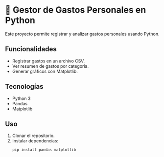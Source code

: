 # 🧾 Gestor de Gastos Personales en Python

Este proyecto permite registrar y analizar gastos personales usando Python.

## Funcionalidades
- Registrar gastos en un archivo CSV.
- Ver resumen de gastos por categoría.
- Generar gráficos con Matplotlib.

## Tecnologías
- Python 3
- Pandas
- Matplotlib

## Uso
1. Clonar el repositorio.
2. Instalar dependencias:
   ```bash
   pip install pandas matplotlib